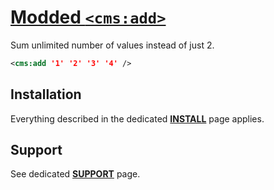 # [Modded `<cms:add>`](https://github.com/trendoman/Tweakus-Dilectus/tree/main/anton.cms%40ya.ru__tags-modded/add)

Sum unlimited number of values instead of just 2.

```xml
<cms:add '1' '2' '3' '4' />
```

## Installation

Everything described in the dedicated [**INSTALL**](/INSTALL.md) page applies.

## Support

See dedicated [**SUPPORT**](/SUPPORT.md) page.
